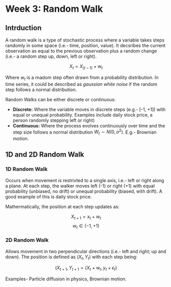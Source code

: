 # Week 3: Random Walk

## Intrduction
A random walk is a type of stochastic process where a variable takes steps randomly in some space (i.e.- time, position, value). It decsribes the current observation as equal to the previous observation plus a random change (i.e.- a random step up, down, left or right).

$$X_t= X_(t-1) + w_t$$

Where $w_t$ is a rnadom step often drawn from a probability distribution. In time series, it could be described as _gaussian white noise_ if the random step follows a normal distribution.

Random Walks can be either discrete or continuous:
- **Discrete:** Where the variable moves in discrete steps (e.g.- [-1, +1]) with equal or unequal probability. Examples include daily stock price, a person randomly stepping left or right)
- **Continuous:** Where the process evolves continuously over time and the step size follows a normal distribution $W_t \sim N(0, \sigma^2)$. E.g.- Brownian motion.

## 1D and 2D Random Walk
### 1D Random Walk
Occurs when movement is restrivted to a single axis, i.e.- left or right along a plane. At each step, the walker moves left (-1) or right (+1) with equal probability (unbiased, no drift) or unequal probability (biased, with drift). A good example of this is daily stock price.

Mathermatically, the position at each step updates as:

$$X_{t+1}= x_t + w_t$$ 
$$w_t \in (-1, +1)$$

### 2D Random Walk
Allows movement in two perpendicular directions (i.e.- left and right; up and down). The position is defined as $(X_t, Y_t)$ with each step being:

$$(X_{t+1}, Y_{t+1}= (X_t + w_t, y_t + \epsilon_t)$$

Examples- Particle diffusion in physics, Brownian motion.
